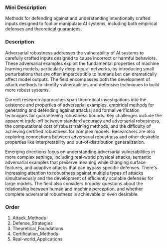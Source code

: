 ### Mini Description

Methods for defending against and understanding intentionally crafted inputs designed to fool or manipulate AI systems, including both empirical defenses and theoretical guarantees.

### Description

Adversarial robustness addresses the vulnerability of AI systems to carefully crafted inputs designed to cause incorrect or harmful behaviors. These adversarial examples exploit the fundamental properties of machine learning models, particularly deep neural networks, by introducing small perturbations that are often imperceptible to humans but can dramatically affect model outputs. The field encompasses both the development of attack methods to identify vulnerabilities and defensive techniques to build more robust systems.

Current research approaches span theoretical investigations into the existence and properties of adversarial examples, empirical methods for generating and defending against attacks, and formal verification techniques for guaranteeing robustness bounds. Key challenges include the apparent trade-off between standard accuracy and adversarial robustness, the computational cost of robust training methods, and the difficulty of achieving certified robustness for complex models. Researchers are also exploring connections between adversarial robustness and other desirable properties like interpretability and out-of-distribution generalization.

Emerging directions focus on understanding adversarial vulnerabilities in more complex settings, including real-world physical attacks, semantic adversarial examples that preserve meaning while changing surface features, and adaptive attacks that can bypass specific defenses. There's increasing attention to robustness against multiple types of attacks simultaneously and the development of efficiently scalable defenses for large models. The field also considers broader questions about the relationship between human and machine perception, and whether complete adversarial robustness is achievable or even desirable.

### Order

1. Attack_Methods
2. Defense_Strategies
3. Theoretical_Foundations
4. Certification_Methods
5. Real-world_Applications
